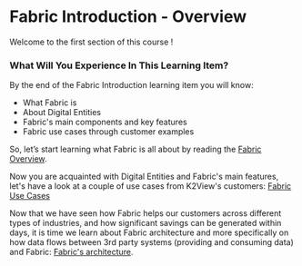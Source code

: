 # Fabric Introduction - Overview

Welcome to the first section of this course !

 

### What Will You Experience In This Learning Item?

By the end of the Fabric Introduction learning item you will know:

- What Fabric is
- About Digital Entities
- Fabric's main components and key features
- Fabric use cases through customer examples



So, let’s start learning what Fabric is all about by reading the [Fabric Overview](/articles/01_fabric_overview/01_what%20is%20fabric.md).

Now you are acquainted with Digital Entities and Fabric's main features, let's have a look at a couple of use cases from K2View's customers: [Fabric Use Cases](/academy/Training_Level_1/01_Fabric_Introduction/1_5_Fabric_UseCases.md)



Now that we have seen how Fabric helps our customers across different types of industries, and how significant savings can be generated within days, it is time we learn about Fabric architecture and more specifically on how data flows between 3rd party systems (providing and consuming data) and Fabric: [Fabric's architecture](/academy/Training_Level_1/02_Fabric_Architecture/2_1_FabricArchitectureOverview.md).

